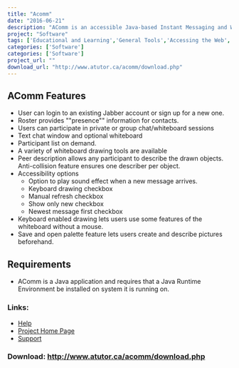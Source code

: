 ```yaml
---
title: "Acomm"
date: "2016-06-21"
description: "AComm is an accessible Java-based Instant Messaging and Whiteboard tool. It has been designed to allow assistive technology users to participate in synchronous Internet-based communication activities that have traditionally been inaccessible to them."
project: "Software"
tags: ['Educational and Learning','General Tools','Accessing the Web','Alternative Access','Learning and Education' ]
categories: ['Software']
categories: ['Software']
project_url: ""
download_url: "http://www.atutor.ca/acomm/download.php"
---
```

AComm Features
--------------

- User can login to an existing Jabber account or sign up for a new one.
- Roster provides ""presence"" information for contacts.
- Users can participate in private or group chat/whiteboard sessions
- Text chat window and optional whiteboard
- Participant list on demand.
- A variety of whiteboard drawing tools are available
- Peer description allows any participant to describe the drawn objects. Anti-collision feature ensures one describer per object.
- Accessibility options 
  - Option to play sound effect when a new message arrives.
  - Keyboard drawing checkbox
  - Manual refresh checkbox
  - Show only new checkbox
  - Newest message first checkbox
- Keyboard enabled drawing lets users use some features of the whiteboard without a mouse.
- Save and open palette feature lets users create and describe pictures beforehand.

Requirements
------------

- AComm is a Java application and requires that a Java Runtime Environment be installed on system it is running on.

### Links:
- <a href="http://www.oatsoft.org/Software/acomm/help">Help</a>
- <a href="http://www.atutor.ca/acomm/index.php">Project Home Page</a>
- <a href="http://www.atutor.ca/forums/index.php">Support</a>

### Download: http://www.atutor.ca/acomm/download.php 